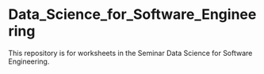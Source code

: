 # Data_Science_for_Software_Engineering
 This repository is for worksheets in the Seminar Data Science for Software Engineering.
